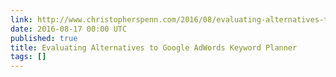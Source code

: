 ```yaml
---
link: http://www.christopherspenn.com/2016/08/evaluating-alternatives-to-google-adwords-keyword-planner/
date: 2016-08-17 00:00 UTC
published: true
title: Evaluating Alternatives to Google AdWords Keyword Planner
tags: []
---
```



